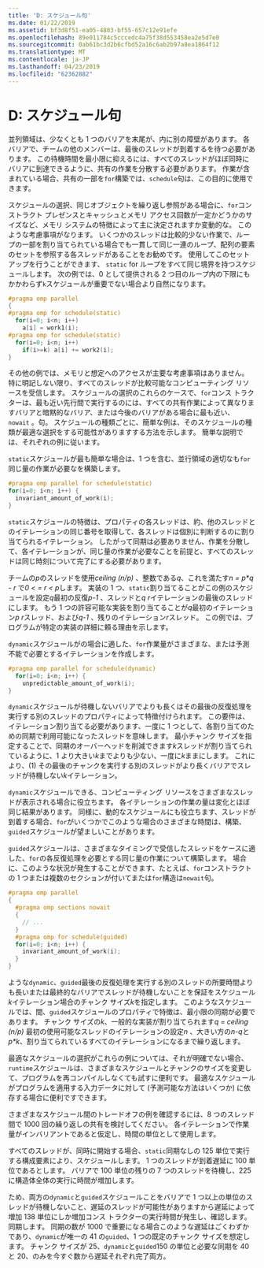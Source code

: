 ```yaml
---
title: 'D: スケジュール句'
ms.date: 01/22/2019
ms.assetid: bf3d8f51-ea05-4803-bf55-657c12e91efe
ms.openlocfilehash: 89e011784c5cccedc4a75f38d553458ea2e5d7e0
ms.sourcegitcommit: 0ab61bc3d2b6cfbd52a16c6ab2b97a8ea1864f12
ms.translationtype: MT
ms.contentlocale: ja-JP
ms.lasthandoff: 04/23/2019
ms.locfileid: "62362882"
---
```

# <a name="d-the-schedule-clause"></a>D: スケジュール句

並列領域は、少なくとも 1 つのバリアを末尾が、内に別の障壁があります。 各バリアで、チームの他のメンバーは、最後のスレッドが到着するを待つ必要があります。 この待機時間を最小限に抑えるには、すべてのスレッドがほぼ同時にバリアに到達できるように、共有の作業を分散する必要があります。 作業が含まれている場合、共有の一部を`for`構築では、`schedule`句は、この目的に使用できます。

スケジュールの選択、同じオブジェクトを繰り返し参照がある場合に、`for`コンストラクト プレゼンスとキャッシュとメモリ アクセス回数が一定かどうかのサイズなど、メモリ システムの特徴によって主に決定されますか変動的な。 このような考慮事項がなります。 いくつかのスレッドは比較的少ない作業で、ループの一部を割り当てられている場合でも一貫して同じ一連のループ、配列の要素のセットを参照する各スレッドがあることをお勧めです。 使用してこのセットアップを行うことができます、 `static` for ループをすべて同じ境界を持つスケジュールします。 次の例では、0 として提供される 2 つ目のループ内の下限にもかかわらず`k`スケジュールが重要でない場合より自然になります。

```cpp
#pragma omp parallel
{
#pragma omp for schedule(static)
  for(i=0; i<n; i++)
    a[i] = work1(i);
#pragma omp for schedule(static)
  for(i=0; i<n; i++)
    if(i>=k) a[i] += work2(i);
}
```

その他の例では、メモリと想定へのアクセスが主要な考慮事項はありません。 特に明記しない限り、すべてのスレッドが比較可能なコンピューティング リソースを受信します。 スケジュールの選択のこれらのケースで、`for`コンス トラクターは、最も近い先行間で実行するのには、すべての共有作業によって異なりますバリアと暗黙的なバリア、または今後のバリアがある場合に最も近い、 `nowait` 。句。 スケジュールの種類ごとに、簡単な例は、そのスケジュールの種類が最適な選択をする可能性がありますする方法を示します。 簡単な説明では、それぞれの例に従います。

`static`スケジュールが最も簡単な場合は、1 つを含む、並行領域の適切なも`for`同じ量の作業が必要なを構築します。

```cpp
#pragma omp parallel for schedule(static)
for(i=0; i<n; i++) {
  invariant_amount_of_work(i);
}
```

`static`スケジュールの特徴は、プロパティの各スレッドは、約、他のスレッドとのイテレーションの同じ番号を取得して、各スレッドは個別に判断するのに割り当てられるイテレーション。 したがって同期は必要ありません、作業を分散して、各イテレーションが、同じ量の作業が必要なことを前提と、すべてのスレッドは同じ時刻について完了にする必要があります。

チームの*p*のスレッドを使用*ceiling (n/p)* 、整数である*q*、これを満たす*n = p\*q - r* で*0 < = r < p*します。 実装の 1 つ、`static`割り当てることがこの例のスケジュールを設定*q*最初の反復*p-1* 、スレッドと*q r*イテレーションの最後のスレッドにします。  もう 1 つの許容可能な実装を割り当てることが*q*最初のイテレーション*p r*スレッド、および*q-1* 、残りのイテレーション*r*スレッド。 この例では、プログラムが特定の実装の詳細に頼る理由を示します。

`dynamic`スケジュールがの場合に適した、`for`作業量がさまざまな、または予測不能で必要とするイテレーションを作成します。

```cpp
#pragma omp parallel for schedule(dynamic)
  for(i=0; i<n; i++) {
    unpredictable_amount_of_work(i);
}
```

`dynamic`スケジュールが待機しないバリアでよりも長くはその最後の反復処理を実行する別のスレッドのプロパティによって特徴付けられます。 この要件は、イテレーション割り当てる必要があります、一度に 1 つとして、各割り当てのための同期で利用可能になったスレッドを意味します。 最小チャンク サイズを指定することで、同期のオーバーヘッドを削減できます*k*スレッドが割り当てられているように、1 より大きい*k*までよりも少ない、一度に*k*ままにします。 これにより、(1) その最後のチャンクを実行する別のスレッドがより長くバリアでスレッドが待機しない*k*イテレーション。

`dynamic`スケジュールできる、コンピューティング リソースをさまざまなスレッドが表示される場合に役立ちます。 各イテレーションの作業の量は変化とほぼ同じ結果があります。 同様に、動的なスケジュールにも役立ちます、スレッドが到着する場合、`for`がいくつかでこのような場合のさまざまな時間は、構築、`guided`スケジュールが望ましいことがあります。

`guided`スケジュールは、さまざまなタイミングで受信したスレッドをケースに適した、`for`の各反復処理を必要とする同じ量の作業について構築します。 場合に、このような状況が発生することができます、たとえば、`for`コンストラクトの 1 つまたは複数のセクションが付いてまたは`for`構造は`nowait`句。

```cpp
#pragma omp parallel
{
  #pragma omp sections nowait
  {
    // ...
  }
  #pragma omp for schedule(guided)
  for(i=0; i<n; i++) {
    invariant_amount_of_work(i);
  }
}
```

ような`dynamic`、`guided`最後の反復処理を実行する別のスレッドの所要時間よりも長いまたは最終的なバリアでスレッドが待機しないことを保証をスケジュール*k*イテレーション場合のチャンク サイズ*k*を指定します。 このようなスケジュールでは、間、`guided`スケジュールのプロパティで特徴は、最小限の同期が必要であります。 チャンク サイズの*k*、一般的な実装が割り当てられます*q = ceiling (n/p)* 最初の使用可能なスレッドのイテレーションの設定*n* 、大きい方の*n-q*と*p\*k*、割り当てられているすべてのイテレーションになるまで繰り返します。

最適なスケジュールの選択がこれらの例については、それが明確でない場合、`runtime`スケジュールは、さまざまなスケジュールとチャンクのサイズを変更して、プログラムを再コンパイルしなくても試すに便利です。 最適なスケジュールがプログラムを適用する入力データに対して (予測可能な方法はいくつか) に依存する場合に便利ですできます。

さまざまなスケジュール間のトレードオフの例を確認するには、8 つのスレッド間で 1000 回の繰り返しの共有を検討してください。 各イテレーションで作業量がインバリアントであると仮定し、時間の単位として使用します。

すべてのスレッドが、同時に開始する場合、`static`同期なしの 125 単位で実行する構成要素により、スケジュールします。 1 つのスレッドが到着遅延に 100 単位であるとします。 バリアで 100 単位の残りの 7 つのスレッドを待機し、225 に構造体全体の実行に時間が増加します。

ため、両方の`dynamic`と`guided`スケジュールことをバリアで 1 つ以上の単位のスレッドが待機しないこと、遅延のスレッドが可能性がありますから遅延によって増加 138 単位にしか増加コンス トラクターの実行時間が発生し、確認します。同期します。 同期の数が 1000 で重要になる場合このような遅延はごくわずかであり、`dynamic`が唯一の 41 の`guided`、1 つの既定のチャンク サイズを想定します。 チャンク サイズが 25、`dynamic`と`guided`150 の単位と必要な同期を 40 と 20、のみを今すぐ数から遅延それぞれ完了両方。
